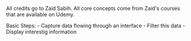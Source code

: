 All credits go to Zaid Sabih. All core concepts come from Zaid's courses that are available on Udemy.

Basic Steps:
    - Capture data flowing through an interface
    - Filter this data
    - Display interestig information